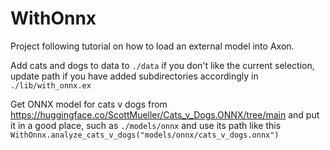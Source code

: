 # WithOnnx
Project following tutorial on how to load an external model into Axon.

Add cats and dogs to data to `./data` if you don't like the current selection, update path if you have added subdirectories accordingly in `./lib/with_onnx.ex`

Get ONNX model for cats v dogs from https://huggingface.co/ScottMueller/Cats_v_Dogs.ONNX/tree/main and put it in a 
good place, such as `./models/onnx` and use its path like this 
`WithOnnx.analyze_cats_v_dogs("models/onnx/cats_v_dogs.onnx")`
